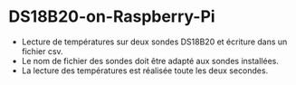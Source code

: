 # DS18B20-on-Raspberry-Pi
- Lecture de températures sur deux sondes DS18B20 et écriture dans un fichier csv.
- Le nom de fichier des sondes doit être adapté aux sondes installées.
- La lecture des températures est réalisée toute les deux secondes.
